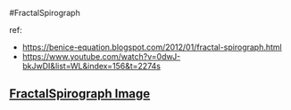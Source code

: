 #FractalSpirograph

ref: 
* https://benice-equation.blogspot.com/2012/01/fractal-spirograph.html
* https://www.youtube.com/watch?v=0dwJ-bkJwDI&list=WL&index=156&t=2274s

## [FractalSpirograph Image](FractalSpirograph.PNG)